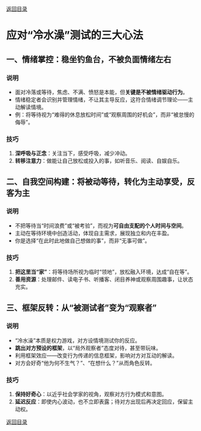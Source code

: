 [返回目录](/README.md)

# 应对“冷水澡”测试的三大心法

## 一、情绪掌控：稳坐钓鱼台，不被负面情绪左右

### 说明  
- 面对冷落或等待，焦虑、不满、愤怒是本能，但**关键是不被情绪驱动行为**。  
- 情绪稳定者会识别并管理情绪，不让其主导反应，这符合情绪调节理论——主动解读情境。  
- 例：将等待视为“难得的休息放松时间”或“观察周围的好机会”，而非“被怠慢的侮辱”。

### 技巧  
1. **深呼吸与正念**：关注当下，感受呼吸，减少冲动。  
2. **转移注意力**：做能让自己放松或投入的事，如听音乐、阅读、自娱自乐。

## 二、自我空间构建：将被动等待，转化为主动享受，反客为主

### 说明  
- 不把等待当“时间浪费”或“被考验”，而视为**可自由支配的个人时间与空间**。  
- 主动在等待环境中创造活动，体现自主需求，展现独立和内在丰盈。  
- 你是选择“在此时此地做自己想做的事”，而非“无事可做”。

### 技巧  
1. **把这里当“家”**：将等待场所视为临时“领地”，放松融入环境，达成“自在等”。  
2. **善用资源**：处理邮件、读电子书、听播客、闭目养神或观察周围趣事，让状态充实。

## 三、框架反转：从“被测试者”变为“观察者”

### 说明  
- “冷水澡”本质是权力游戏，对方设情境测试你的反应。  
- **跳出对方预设的框架**，以“局外观察者”态度对待，甚至带玩味。  
- 利用框架效应——改变行为传递的信息框架，影响对方对互动的解读。  
- 对方会好奇“他为何不生气？”、“在想什么？”从而角色反转。

### 技巧  
1. **保持好奇心**：以近乎社会学家的视角，观察对方行为模式和意图。  
2. **延迟反应**：即使内心波动，也不立即表露；待对方出现后再决定回应，保留主动权。

[返回目录](/README.md)